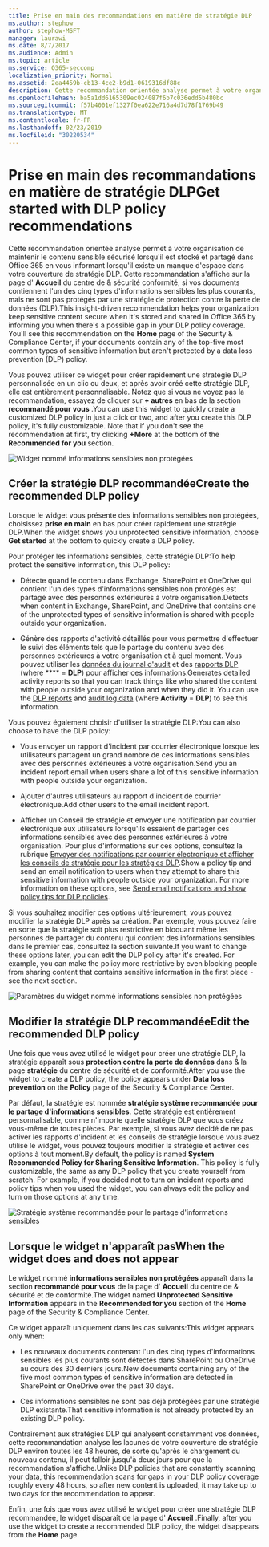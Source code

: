 ```yaml
---
title: Prise en main des recommandations en matière de stratégie DLP
ms.author: stephow
author: stephow-MSFT
manager: laurawi
ms.date: 8/7/2017
ms.audience: Admin
ms.topic: article
ms.service: O365-seccomp
localization_priority: Normal
ms.assetid: 2ea4459b-cb13-4ce2-b9d1-0619316df88c
description: Cette recommandation orientée analyse permet à votre organisation de maintenir le contenu sensible sécurisé lorsqu'il est stocké et partagé dans Office 365 en vous informant lorsqu'il existe un manque d'espace dans votre couverture de stratégie DLP. Cette recommandation s'affiche sur la page d'accueil du centre de &amp; sécurité conformité, si vos documents contiennent l'un des cinq types d'informations sensibles les plus courants, mais ne sont pas protégés par une stratégie DLP.
ms.openlocfilehash: ba5a1dd6165309ec024087f6b7c036edd5b480bc
ms.sourcegitcommit: f57b4001ef1327f0ea622e716a4d7d78f1769b49
ms.translationtype: MT
ms.contentlocale: fr-FR
ms.lasthandoff: 02/23/2019
ms.locfileid: "30220534"
---
```

# <a name="get-started-with-dlp-policy-recommendations"></a><span data-ttu-id="a223e-104">Prise en main des recommandations en matière de stratégie DLP</span><span class="sxs-lookup"><span data-stu-id="a223e-104">Get started with DLP policy recommendations</span></span>

<span data-ttu-id="a223e-p102">Cette recommandation orientée analyse permet à votre organisation de maintenir le contenu sensible sécurisé lorsqu'il est stocké et partagé dans Office 365 en vous informant lorsqu'il existe un manque d'espace dans votre couverture de stratégie DLP. Cette recommandation s'affiche sur la page d' **Accueil** du centre de &amp; sécurité conformité, si vos documents contiennent l'un des cinq types d'informations sensibles les plus courants, mais ne sont pas protégés par une stratégie de protection contre la perte de données (DLP).</span><span class="sxs-lookup"><span data-stu-id="a223e-p102">This insight-driven recommendation helps your organization keep sensitive content secure when it's stored and shared in Office 365 by informing you when there's a possible gap in your DLP policy coverage. You'll see this recommendation on the **Home** page of the Security &amp; Compliance Center, if your documents contain any of the top-five most common types of sensitive information but aren't protected by a data loss prevention (DLP) policy.</span></span> 
  
<span data-ttu-id="a223e-p103">Vous pouvez utiliser ce widget pour créer rapidement une stratégie DLP personnalisée en un clic ou deux, et après avoir créé cette stratégie DLP, elle est entièrement personnalisable. Notez que si vous ne voyez pas la recommandation, essayez de cliquer sur **+ autres** en bas de la section **recommandé pour vous** .</span><span class="sxs-lookup"><span data-stu-id="a223e-p103">You can use this widget to quickly create a customized DLP policy in just a click or two, and after you create this DLP policy, it's fully customizable. Note that if you don't see the recommendation at first, try clicking **+More** at the bottom of the **Recommended for you** section.</span></span> 
  
![Widget nommé informations sensibles non protégées](media/91bc04d2-6eff-4294-8b73-b2d56d26ffc4.png)
  
## <a name="create-the-recommended-dlp-policy"></a><span data-ttu-id="a223e-110">Créer la stratégie DLP recommandée</span><span class="sxs-lookup"><span data-stu-id="a223e-110">Create the recommended DLP policy</span></span>

<span data-ttu-id="a223e-111">Lorsque le widget vous présente des informations sensibles non protégées, choisissez **prise en main** en bas pour créer rapidement une stratégie DLP.</span><span class="sxs-lookup"><span data-stu-id="a223e-111">When the widget shows you unprotected sensitive information, choose **Get started** at the bottom to quickly create a DLP policy.</span></span> 
  
<span data-ttu-id="a223e-112">Pour protéger les informations sensibles, cette stratégie DLP:</span><span class="sxs-lookup"><span data-stu-id="a223e-112">To help protect the sensitive information, this DLP policy:</span></span>
  
- <span data-ttu-id="a223e-113">Détecte quand le contenu dans Exchange, SharePoint et OneDrive qui contient l'un des types d'informations sensibles non protégés est partagé avec des personnes extérieures à votre organisation.</span><span class="sxs-lookup"><span data-stu-id="a223e-113">Detects when content in Exchange, SharePoint, and OneDrive that contains one of the unprotected types of sensitive information is shared with people outside your organization.</span></span>
    
- <span data-ttu-id="a223e-p104">Génère des rapports d'activité détaillés pour vous permettre d'effectuer le suivi des éléments tels que le partage du contenu avec des personnes extérieures à votre organisation et à quel moment. Vous pouvez utiliser les [données du journal d'audit](search-the-audit-log-in-security-and-compliance.md) et des [rapports DLP](view-the-dlp-reports.md) (where \*\*\*\* = **DLP**) pour afficher ces informations.</span><span class="sxs-lookup"><span data-stu-id="a223e-p104">Generates detailed activity reports so that you can track things like who shared the content with people outside your organization and when they did it. You can use the [DLP reports](view-the-dlp-reports.md) and [audit log data](search-the-audit-log-in-security-and-compliance.md) (where **Activity** = **DLP**) to see this information.</span></span>
    
<span data-ttu-id="a223e-116">Vous pouvez également choisir d'utiliser la stratégie DLP:</span><span class="sxs-lookup"><span data-stu-id="a223e-116">You can also choose to have the DLP policy:</span></span>
  
- <span data-ttu-id="a223e-117">Vous envoyer un rapport d'incident par courrier électronique lorsque les utilisateurs partagent un grand nombre de ces informations sensibles avec des personnes extérieures à votre organisation.</span><span class="sxs-lookup"><span data-stu-id="a223e-117">Send you an incident report email when users share a lot of this sensitive information with people outside your organization.</span></span>
    
- <span data-ttu-id="a223e-118">Ajouter d'autres utilisateurs au rapport d'incident de courrier électronique.</span><span class="sxs-lookup"><span data-stu-id="a223e-118">Add other users to the email incident report.</span></span>
    
- <span data-ttu-id="a223e-p105">Afficher un Conseil de stratégie et envoyer une notification par courrier électronique aux utilisateurs lorsqu'ils essaient de partager ces informations sensibles avec des personnes extérieures à votre organisation. Pour plus d'informations sur ces options, consultez la rubrique [Envoyer des notifications par courrier électronique et afficher les conseils de stratégie pour les stratégies DLP](use-notifications-and-policy-tips.md).</span><span class="sxs-lookup"><span data-stu-id="a223e-p105">Show a policy tip and send an email notification to users when they attempt to share this sensitive information with people outside your organization. For more information on these options, see [Send email notifications and show policy tips for DLP policies](use-notifications-and-policy-tips.md).</span></span>
    
<span data-ttu-id="a223e-p106">Si vous souhaitez modifier ces options ultérieurement, vous pouvez modifier la stratégie DLP après sa création. Par exemple, vous pouvez faire en sorte que la stratégie soit plus restrictive en bloquant même les personnes de partager du contenu qui contient des informations sensibles dans le premier cas, consultez la section suivante.</span><span class="sxs-lookup"><span data-stu-id="a223e-p106">If you want to change these options later, you can edit the DLP policy after it's created. For example, you can make the policy more restrictive by even blocking people from sharing content that contains sensitive information in the first place - see the next section.</span></span>
  
![Paramètres du widget nommé informations sensibles non protégées](media/b6106cbd-1bed-4582-aaef-b678de470c9b.png)
  
## <a name="edit-the-recommended-dlp-policy"></a><span data-ttu-id="a223e-124">Modifier la stratégie DLP recommandée</span><span class="sxs-lookup"><span data-stu-id="a223e-124">Edit the recommended DLP policy</span></span>

<span data-ttu-id="a223e-125">Une fois que vous avez utilisé le widget pour créer une stratégie DLP, la stratégie apparaît sous **protection contre la perte de données** dans &amp; la page **stratégie** du centre de sécurité et de conformité.</span><span class="sxs-lookup"><span data-stu-id="a223e-125">After you use the widget to create a DLP policy, the policy appears under **Data loss prevention** on the **Policy** page of the Security &amp; Compliance Center.</span></span> 
  
<span data-ttu-id="a223e-p107">Par défaut, la stratégie est nommée **stratégie système recommandée pour le partage d'informations sensibles**. Cette stratégie est entièrement personnalisable, comme n'importe quelle stratégie DLP que vous créez vous-même de toutes pièces. Par exemple, si vous avez décidé de ne pas activer les rapports d'incident et les conseils de stratégie lorsque vous avez utilisé le widget, vous pouvez toujours modifier la stratégie et activer ces options à tout moment.</span><span class="sxs-lookup"><span data-stu-id="a223e-p107">By default, the policy is named **System Recommended Policy for Sharing Sensitive Information**. This policy is fully customizable, the same as any DLP policy that you create yourself from scratch. For example, if you decided not to turn on incident reports and policy tips when you used the widget, you can always edit the policy and turn on those options at any time.</span></span>
  
![Stratégie système recommandée pour le partage d'informations sensibles](media/2fc49f25-ec25-4433-add4-d60f73888f13.png)
  
## <a name="when-the-widget-does-and-does-not-appear"></a><span data-ttu-id="a223e-130">Lorsque le widget n'apparaît pas</span><span class="sxs-lookup"><span data-stu-id="a223e-130">When the widget does and does not appear</span></span>

<span data-ttu-id="a223e-131">Le widget nommé **informations sensibles non protégées** apparaît dans la section **recommandé pour vous** de la page d' **Accueil** du centre de &amp; sécurité et de conformité.</span><span class="sxs-lookup"><span data-stu-id="a223e-131">The widget named **Unprotected Sensitive Information** appears in the **Recommended for you** section of the **Home** page of the Security &amp; Compliance Center.</span></span> 
  
<span data-ttu-id="a223e-132">Ce widget apparaît uniquement dans les cas suivants:</span><span class="sxs-lookup"><span data-stu-id="a223e-132">This widget appears only when:</span></span>
  
- <span data-ttu-id="a223e-133">Les nouveaux documents contenant l'un des cinq types d'informations sensibles les plus courants sont détectés dans SharePoint ou OneDrive au cours des 30 derniers jours.</span><span class="sxs-lookup"><span data-stu-id="a223e-133">New documents containing any of the five most common types of sensitive information are detected in SharePoint or OneDrive over the past 30 days.</span></span>
    
- <span data-ttu-id="a223e-134">Ces informations sensibles ne sont pas déjà protégées par une stratégie DLP existante.</span><span class="sxs-lookup"><span data-stu-id="a223e-134">That sensitive information is not already protected by an existing DLP policy.</span></span>
    
<span data-ttu-id="a223e-135">Contrairement aux stratégies DLP qui analysent constamment vos données, cette recommandation analyse les lacunes de votre couverture de stratégie DLP environ toutes les 48 heures, de sorte qu'après le chargement du nouveau contenu, il peut falloir jusqu'à deux jours pour que la recommandation s'affiche.</span><span class="sxs-lookup"><span data-stu-id="a223e-135">Unlike DLP policies that are constantly scanning your data, this recommendation scans for gaps in your DLP policy coverage roughly every 48 hours, so after new content is uploaded, it may take up to two days for the recommendation to appear.</span></span>
  
<span data-ttu-id="a223e-136">Enfin, une fois que vous avez utilisé le widget pour créer une stratégie DLP recommandée, le widget disparaît de la page d' **Accueil** .</span><span class="sxs-lookup"><span data-stu-id="a223e-136">Finally, after you use the widget to create a recommended DLP policy, the widget disappears from the **Home** page.</span></span> 
  

